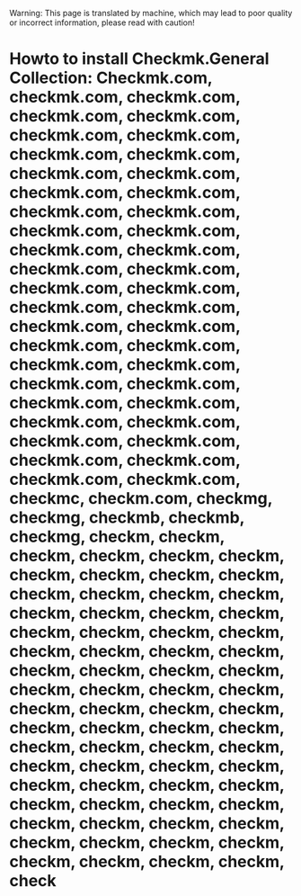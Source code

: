 Warning: This page is translated by machine, which may lead to poor quality or incorrect information, please read with caution!

# Howto to install Checkmk.General Collection: Checkmk.com, checkmk.com, checkmk.com, checkmk.com, checkmk.com, checkmk.com, checkmk.com, checkmk.com, checkmk.com, checkmk.com, checkmk.com, checkmk.com, checkmk.com, checkmk.com, checkmk.com, checkmk.com, checkmk.com, checkmk.com, checkmk.com, checkmk.com, checkmk.com, checkmk.com, checkmk.com, checkmk.com, checkmk.com, checkmk.com, checkmk.com, checkmk.com, checkmk.com, checkmk.com, checkmk.com, checkmk.com, checkmk.com, checkmk.com, checkmk.com, checkmk.com, checkmk.com, checkmk.com, checkmk.com, checkmk.com, checkmk.com, checkmk.com, checkmk.com, checkmc, checkm.com, checkmg, checkmg, checkmb, checkmb, checkmg, checkm, checkm, checkm, checkm, checkm, checkm, checkm, checkm, checkm, checkm, checkm, checkm, checkm, checkm, checkm, checkm, checkm, checkm, checkm, checkm, checkm, checkm, checkm, checkm, checkm, checkm, checkm, checkm, checkm, checkm, checkm, checkm, checkm, checkm, checkm, checkm, checkm, checkm, checkm, checkm, checkm, checkm, checkm, checkm, checkm, checkm, checkm, checkm, checkm, checkm, checkm, checkm, checkm, checkm, checkm, checkm, checkm, checkm, checkm, checkm, checkm, checkm, checkm, checkm, checkm, checkm, checkm, checkm, checkm, checkm, check